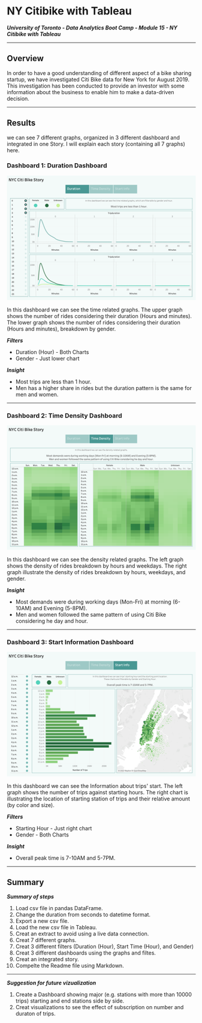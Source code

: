 # NY Citibike with Tableau

***University of Toronto - Data Analytics Boot Camp - Module 15 - NY Citibike with Tableau***

---

## Overview

In order to have a good understanding of different aspect of a bike sharing startup, we have investigated Citi Bike data for New York for August 2019.
This investigation has been conducted to provide an investor with some information about the business to enable him to make a data-driven decision.

---

## Results

we can see 7 different graphs, organized in 3 different dashboard and integrated in one Story. I will explain each story (containing all 7 graphs) here.

### Dashboard 1: Duration Dashboard

![](Images/Dashboard1.png)

In this dashboard we can see the time related graphs.
The upper graph shows the number of rides considering their duration (Hours and minutes).
The lower graph shows the number of rides considering their duration (Hours and minutes), breakdown by gender.


***Filters***
* Duration (Hour) - Both Charts
* Gender - Just lower chart

***Insight***
  * Most trips are less than 1 hour.
  * Men has a higher share in rides but the duration pattern is the same for men and women.

---

### Dashboard 2: Time Density Dashboard

![](Images/Dashboard2.png)

In this dashboard we can see the density related graphs.
The left graph shows the density of rides breakdown by hours and weekdays.
The right graph illustrate the density of rides breakdown by hours, weekdays, and gender.

***Insight***
  * Most demands were during working days (Mon-Fri) at morning (6-10AM) and Evening (5-8PM).
  * Men and women followed the same pattern of using Citi Bike considering he day and hour.

---

### Dashboard 3: Start Information Dashboard

![](Images/Dashboard3.png)

In this dashboard we can see the Information about trips' start.
The left graph shows the number of trips against starting hours.
The right chart is illustrating the location of starting station of trips and their relative amount (by color and size).

***Filters***
* Starting Hour - Just right chart
* Gender - Both Charts

***Insight***
  * Overall peak time is 7-10AM and 5-7PM.

---

## Summary

***Summary of steps***
1. Load csv file in pandas DataFrame.
2. Change the duration from seconds to datetime format.
3. Export a new csv file.
4. Load the new csv file in Tableau.
5. Creat an extract to avoid using a live data connection.
6. Creat 7 different graphs.
7. Creat 3 different filters (Duration (Hour), Start Time (Hour), and Gender)
8. Creat 3 different dashboards using the graphs and filtes.
9. Creat an integrated story.
10. Compelte the Readme file using Markdown.

---

***Suggestion for future vizualization***
1. Create a Dashboard showing major (e.g. stations with more than 10000 trips) starting and end stations side by side.
2. Creat visualizations to see the effect of subscription on number and duraton of trips.
